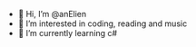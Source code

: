 - 👋 Hi, I’m @anElien
- 👀 I’m interested in coding, reading and music
- 🌱 I’m currently learning c#


<!---
anElien/anElien is a ✨ special ✨ repository because its `README.md` (this file) appears on your GitHub profile.
You can click the Preview link to take a look at your changes.
--->
